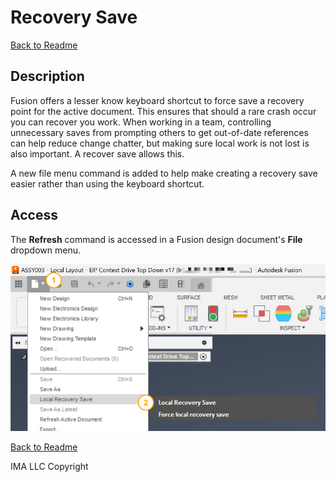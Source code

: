 # Recovery Save

[Back to Readme](../README.md)

## Description

Fusion offers a lesser know keyboard shortcut to force save a recovery point for the active document. This ensures that should a rare crash occur you can recover you work. When working in a team, controlling unnecessary saves from prompting others to get out-of-date references can help reduce change chatter, but making sure local work is not lost is also important. A recover save allows this.

A new file menu command is added to help make creating a recovery save easier rather than using the keyboard shortcut.

## Access

The **Refresh** command is accessed in a Fusion design document's **File** dropdown menu.

![access](/docs/assets/recoverysave.png)

[Back to Readme](../README.md)

IMA LLC Copyright